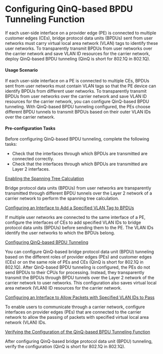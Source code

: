 Configuring QinQ-based BPDU Tunneling Function
==============================================

If each user-side interface on a provider edge (PE) is connected to multiple customer edges (CEs), bridge protocol data units (BPDUs) sent from user networks must carry virtual local area network (VLAN) tags to identify these user networks. To transparently transmit BPDUs from user networks over the carrier network and save VLAN ID resources for the carrier network, deploy QinQ-based BPDU tunneling (QinQ is short for 802.1Q in 802.1Q).

#### Usage Scenario

If each user-side interface on a PE is connected to multiple CEs, BPDUs sent from user networks must contain VLAN tags so that the PE device can identify BPDUs from different user networks. To transparently transmit BPDUs from user networks over the carrier network and save VLAN ID resources for the carrier network, you can configure QinQ-based BPDU tunneling. With QinQ-based BPDU tunneling configured, the PEs choose different BPDU tunnels to transmit BPDUs based on their outer VLAN IDs over the carrier network.


#### Pre-configuration Tasks

Before configuring QinQ-based BPDU tunneling, complete the following tasks:

* Check that the interfaces through which BPDUs are transmitted are connected correctly.
* Check that the interfaces through which BPDUs are transmitted are Layer 2 interfaces.


[Enabling the Spanning Tree Calculation](../../../../software/nev8r10_vrpv8r16/user/vrp/dc_vrp_bpdu-tunnel_cfg_0017.html)

Bridge protocol data units (BPDUs) from user networks are transparently transmitted through different BPDU tunnels over the Layer 2 network of a carrier network to perform the spanning tree calculation.

[Configuring an Interface to Add a Specified VLAN Tag to BPDUs](../../../../software/nev8r10_vrpv8r16/user/vrp/dc_vrp_bpdu-tunnel_cfg_0018.html)

If multiple user networks are connected to the same interface of a PE, configure the interfaces of CEs to add specified VLAN IDs to bridge protocol data units (BPDUs) before sending them to the PE. The VLAN IDs identify the user networks to which the BPDUs belong.

[Configuring QinQ-based BPDU Tunneling](../../../../software/nev8r10_vrpv8r16/user/vrp/dc_vrp_bpdu-tunnel_cfg_0019.html)

You can configure QinQ-based bridge protocol data unit (BPDU) tunneling based on the different roles of provider edges (PEs) and customer edges (CEs) or on the same role of PEs and CEs (QinQ is short for 802.1Q in 802.1Q). After QinQ-based BPDU tunneling is configured, the PEs do not send BPDUs to their CPUs for processing. Instead, they transparently transmit the BPDUs through BPDU tunnels over the Layer 2 network of the carrier network to user networks. This configuration also saves virtual local area network (VLAN) ID resources for the carrier network.

[Configuring an Interface to Allow Packets with Specified VLAN IDs to Pass](../../../../software/nev8r10_vrpv8r16/user/vrp/dc_vrp_bpdu-tunnel_cfg_0020.html)

To enable users to communicate through a carrier network, configure interfaces on provider edges (PEs) that are connected to the carrier network to allow the passing of packets with specified virtual local area network (VLAN) IDs.

[Verifying the Configuration of the QinQ-based BPDU Tunneling Function](../../../../software/nev8r10_vrpv8r16/user/vrp/dc_vrp_bpdu-tunnel_cfg_0021.html)

After configuring QinQ-based bridge protocol data unit (BPDU) tunneling, verify the configuration (QinQ is short for 802.1Q in 802.1Q).